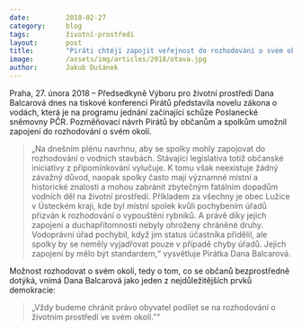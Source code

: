 ```yaml
---
date:         2018-02-27
category:     blog
tags:         životní-prostředí
layout:       post
title:        "Piráti chtějí zapojit veřejnost do rozhodování o svém okolí"
image:        /assets/img/articles/2018/otava.jpg
author:       Jakub Dušánek
---
```


Praha, 27. února 2018 – Předsedkyně Výboru pro životní prostředí Dana Balcarová dnes na tiskové konferenci Pirátů představila novelu zákona o vodách, která je na programu jednání začínající schůze Poslanecké sněmovny PČR. Pozměňovací návrh Pirátů by občanům a spolkům umožnil zapojení do rozhodování o svém okolí.

> „Na dnešním plénu navrhnu, aby se spolky mohly zapojovat do rozhodování o vodních stavbách. Stávající legislativa totiž občanské iniciativy z připomínkování vylučuje. K tomu však neexistuje žádný závažný důvod, naopak spolky často mají významné místní a historické znalosti a mohou zabránit zbytečným fatálním dopadům vodních děl na životní prostředí. Příkladem za všechny je obec Lužice v Ústeckém kraji, kde byl místní spolek kvůli pochybením úřadů přizván k rozhodování o vypouštění rybníků. A právě díky jejich zapojení a duchapřítomnosti nebyly ohroženy chráněné druhy. Vodoprávní úřad pochybil, když jim status účastníka přidělil, ale spolky by se neměly vyjadřovat pouze v případě chyby úřadů. Jejich zapojení by mělo být standardem,“ vysvětluje Pirátka Dana Balcarová.

Možnost rozhodovat o svém okolí, tedy o tom, co se občanů bezprostředně dotýká, vnímá Dana Balcarová jako jeden z nejdůležitějších prvků demokracie: 

> „Vždy budeme chránit právo obyvatel podílet se na rozhodování o životním prostředí ve svém okolí.”“
